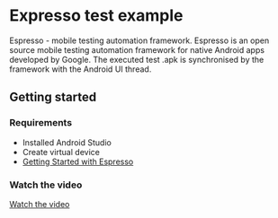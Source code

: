 # Expresso test example

Espresso - mobile testing automation framework. Espresso is an open source mobile testing automation framework for native Android apps developed by Google. 
The executed test .apk is synchronised by the framework with the Android UI thread.

## Getting started

### Requirements

- Installed Android Studio
- Create virtual device
- [Getting Started with Espresso](https://www.google.com)

### Watch the video

[Watch the video](https://www.youtube.com/watch?v=XINkxN6Ndd4)